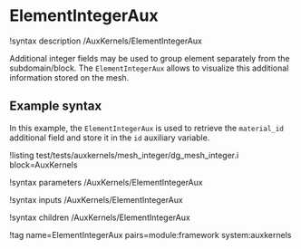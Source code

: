 # ElementIntegerAux

!syntax description /AuxKernels/ElementIntegerAux

Additional integer fields may be used to group element separately from the subdomain/block.
The `ElementIntegerAux` allows to visualize this additional information stored on the
mesh.

## Example syntax

In this example, the `ElementIntegerAux` is used to retrieve the `material_id` additional
field and store it in the `id` auxiliary variable.

!listing test/tests/auxkernels/mesh_integer/dg_mesh_integer.i block=AuxKernels

!syntax parameters /AuxKernels/ElementIntegerAux

!syntax inputs /AuxKernels/ElementIntegerAux

!syntax children /AuxKernels/ElementIntegerAux

!tag name=ElementIntegerAux pairs=module:framework system:auxkernels
